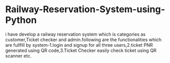 # Railway-Reservation-System-using-Python
i have develop a railway reservation system which is categories as customer,Ticket checker and admin.following are the functionalities which are fullfill by system-1.login and signup for all three users,2.ticket PNR generated using QR code,3.Ticket Checker easily check ticket using QR scanner etc.
